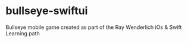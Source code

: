 # bullseye-swiftui
Bullseye mobile game created as part of the Ray Wenderlich iOs &amp; Swift Learning path
